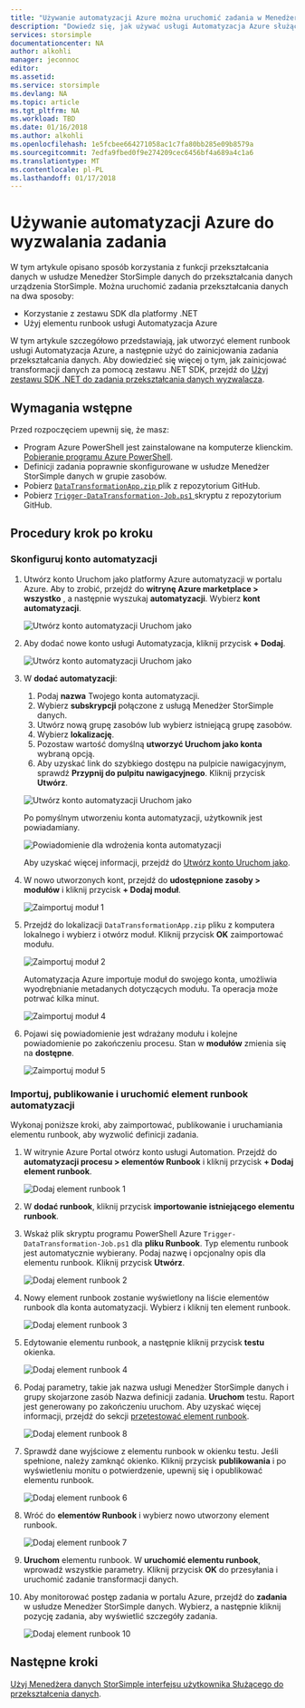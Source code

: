 ```yaml
---
title: "Używanie automatyzacji Azure można uruchomić zadania w Menedżerze danych StorSimple | Dokumentacja firmy Microsoft"
description: "Dowiedz się, jak używać usługi Automatyzacja Azure służącą do wyzwalania zadania Menedżer StorSimple danych"
services: storsimple
documentationcenter: NA
author: alkohli
manager: jeconnoc
editor: 
ms.assetid: 
ms.service: storsimple
ms.devlang: NA
ms.topic: article
ms.tgt_pltfrm: NA
ms.workload: TBD
ms.date: 01/16/2018
ms.author: alkohli
ms.openlocfilehash: 1e5fcbee664271058ac1c7fa80bb285e09b8579a
ms.sourcegitcommit: 7edfa9fbed0f9e274209cec6456bf4a689a4c1a6
ms.translationtype: MT
ms.contentlocale: pl-PL
ms.lasthandoff: 01/17/2018
---
```

# <a name="use-azure-automation-to-trigger-a-job"></a>Używanie automatyzacji Azure do wyzwalania zadania

W tym artykule opisano sposób korzystania z funkcji przekształcania danych w usłudze Menedżer StorSimple danych do przekształcania danych urządzenia StorSimple. Można uruchomić zadania przekształcania danych na dwa sposoby: 

 - Korzystanie z zestawu SDK dla platformy .NET
 - Użyj elementu runbook usługi Automatyzacja Azure
 
W tym artykule szczegółowo przedstawiają, jak utworzyć element runbook usługi Automatyzacja Azure, a następnie użyć do zainicjowania zadania przekształcania danych. Aby dowiedzieć się więcej o tym, jak zainicjować transformacji danych za pomocą zestawu .NET SDK, przejdź do [Użyj zestawu SDK .NET do zadania przekształcania danych wyzwalacza](storsimple-data-manager-dotnet-jobs.md).

## <a name="prerequisites"></a>Wymagania wstępne

Przed rozpoczęciem upewnij się, że masz:

*   Program Azure PowerShell jest zainstalowane na komputerze klienckim. [Pobieranie programu Azure PowerShell](https://docs.microsoft.com/powershell/azure/install-azurerm-ps).
*   Definicji zadania poprawnie skonfigurowane w usłudze Menedżer StorSimple danych w grupie zasobów.
*   Pobierz [ `DataTransformationApp.zip` ](https://github.com/Azure-Samples/storsimple-dotnet-data-manager-get-started/raw/master/Azure%20Automation%20For%20Data%20Manager/DataTransformationApp.zip) plik z repozytorium GitHub. 
*   Pobierz [ `Trigger-DataTransformation-Job.ps1` ](https://github.com/Azure-Samples/storsimple-dotnet-data-manager-get-started/blob/master/Azure%20Automation%20For%20Data%20Manager/Trigger-DataTransformation-Job.ps1) skryptu z repozytorium GitHub.

## <a name="step-by-step-procedure"></a>Procedury krok po kroku

### <a name="set-up-the-automation-account"></a>Skonfiguruj konto automatyzacji

1. Utwórz konto Uruchom jako platformy Azure automatyzacji w portalu Azure. Aby to zrobić, przejdź do **witrynę Azure marketplace > wszystko** , a następnie wyszukaj **automatyzacji**. Wybierz **kont automatyzacji**.

    ![Utwórz konto automatyzacji Uruchom jako](./media/storsimple-data-manager-job-using-automation/search-automation-account1.png)

2. Aby dodać nowe konto usługi Automatyzacja, kliknij przycisk **+ Dodaj**.

    ![Utwórz konto automatyzacji Uruchom jako](./media/storsimple-data-manager-job-using-automation/add-automation-account1.png)

3. W **dodać automatyzacji**:

    1. Podaj **nazwa** Twojego konta automatyzacji.
    2. Wybierz **subskrypcji** połączone z usługą Menedżer StorSimple danych.
    3. Utwórz nową grupę zasobów lub wybierz istniejącą grupę zasobów.
    4. Wybierz **lokalizację**.
    5. Pozostaw wartość domyślną **utworzyć Uruchom jako konta** wybraną opcją.
    6. Aby uzyskać link do szybkiego dostępu na pulpicie nawigacyjnym, sprawdź **Przypnij do pulpitu nawigacyjnego**. Kliknij przycisk **Utwórz**.

    ![Utwórz konto automatyzacji Uruchom jako](./media/storsimple-data-manager-job-using-automation/create-automation-run-as-account.png)
    
    Po pomyślnym utworzeniu konta automatyzacji, użytkownik jest powiadamiany.
    
    ![Powiadomienie dla wdrożenia konta automatyzacji](./media/storsimple-data-manager-job-using-automation/deployment-automation-account-notification1.png)

    Aby uzyskać więcej informacji, przejdź do [Utwórz konto Uruchom jako](../automation/automation-create-runas-account.md).

3. W nowo utworzonych kont, przejdź do **udostępnione zasoby > modułów** i kliknij przycisk **+ Dodaj moduł**.

    ![Zaimportuj moduł 1](./media/storsimple-data-manager-job-using-automation/import-module-1.png)

4. Przejdź do lokalizacji `DataTransformationApp.zip` pliku z komputera lokalnego i wybierz i otwórz moduł. Kliknij przycisk **OK** zaimportować modułu.

    ![Zaimportuj moduł 2](./media/storsimple-data-manager-job-using-automation/import-module-2.png)

   Automatyzacja Azure importuje moduł do swojego konta, umożliwia wyodrębnianie metadanych dotyczących modułu. Ta operacja może potrwać kilka minut.

   ![Zaimportuj moduł 4](./media/storsimple-data-manager-job-using-automation/import-module-4.png)

5. Pojawi się powiadomienie jest wdrażany modułu i kolejne powiadomienie po zakończeniu procesu.  Stan w **modułów** zmienia się na **dostępne**.

    ![Zaimportuj moduł 5](./media/storsimple-data-manager-job-using-automation/import-module-5.png)

### <a name="import-publish-and-run-automation-runbook"></a>Importuj, publikowanie i uruchomić element runbook automatyzacji

Wykonaj poniższe kroki, aby zaimportować, publikowanie i uruchamiania elementu runbook, aby wyzwolić definicji zadania.

1. W witrynie Azure Portal otwórz konto usługi Automation. Przejdź do **automatyzacji procesu > elementów Runbook** i kliknij przycisk **+ Dodaj element runbook**.

    ![Dodaj element runbook 1](./media/storsimple-data-manager-job-using-automation/add-runbook-1.png)

2. W **dodać runbook**, kliknij przycisk **importowanie istniejącego elementu runbook**.

3. Wskaż plik skryptu programu PowerShell Azure `Trigger-DataTransformation-Job.ps1` dla **pliku Runbook**. Typ elementu runbook jest automatycznie wybierany. Podaj nazwę i opcjonalny opis dla elementu runbook. Kliknij przycisk **Utwórz**.

    ![Dodaj element runbook 2](./media/storsimple-data-manager-job-using-automation/add-runbook-2.png)

4. Nowy element runbook zostanie wyświetlony na liście elementów runbook dla konta automatyzacji. Wybierz i kliknij ten element runbook.

    ![Dodaj element runbook 3](./media/storsimple-data-manager-job-using-automation/add-runbook-3.png)

5. Edytowanie elementu runbook, a następnie kliknij przycisk **testu** okienka.

    ![Dodaj element runbook 4](./media/storsimple-data-manager-job-using-automation/add-runbook-4.png)

6. Podaj parametry, takie jak nazwa usługi Menedżer StorSimple danych i grupy skojarzone zasób Nazwa definicji zadania. **Uruchom** testu. Raport jest generowany po zakończeniu uruchom. Aby uzyskać więcej informacji, przejdź do sekcji [przetestować element runbook](../automation/automation-first-runbook-textual-powershell.md#step-3---test-the-runbook).

    ![Dodaj element runbook 8](./media/storsimple-data-manager-job-using-automation/add-runbook-8.png)    

7. Sprawdź dane wyjściowe z elementu runbook w okienku testu. Jeśli spełnione, należy zamknąć okienko. Kliknij przycisk **publikowania** i po wyświetleniu monitu o potwierdzenie, upewnij się i opublikować elementu runbook.

    ![Dodaj element runbook 6](./media/storsimple-data-manager-job-using-automation/add-runbook-6.png)

8. Wróć do **elementów Runbook** i wybierz nowo utworzony element runbook.

    ![Dodaj element runbook 7](./media/storsimple-data-manager-job-using-automation/add-runbook-7.png)

9. **Uruchom** elementu runbook. W **uruchomić elementu runbook**, wprowadź wszystkie parametry. Kliknij przycisk **OK** do przesyłania i uruchomić zadanie transformacji danych.

10. Aby monitorować postęp zadania w portalu Azure, przejdź do **zadania** w usłudze Menedżer StorSimple danych. Wybierz, a następnie kliknij pozycję zadania, aby wyświetlić szczegóły zadania.

    ![Dodaj element runbook 10](./media/storsimple-data-manager-job-using-automation/add-runbook-10.png)

## <a name="next-steps"></a>Następne kroki

[Użyj Menedżera danych StorSimple interfejsu użytkownika Służącego do przekształcenia danych](storsimple-data-manager-ui.md).